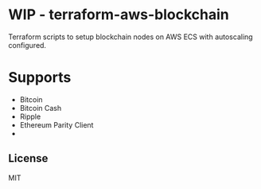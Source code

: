 # WIP - terraform-aws-blockchain

Terraform scripts to setup blockchain nodes on AWS ECS with autoscaling configured.

# Supports

- Bitcoin
- Bitcoin Cash
- Ripple
- Ethereum Parity Client
- 



License
-------
MIT